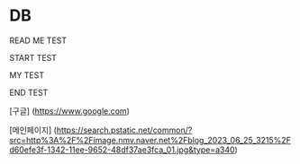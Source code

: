 # DB


READ ME TEST


START TEST


MY TEST 


END TEST

[구글] (https://www.google.com)


[메인페이지] (https://search.pstatic.net/common/?src=http%3A%2F%2Fimage.nmv.naver.net%2Fblog_2023_06_25_3215%2Fd60efe3f-1342-11ee-9652-48df37ae3fca_01.jpg&type=a340)


